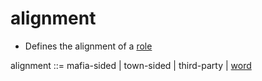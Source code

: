 # alignment
+ Defines the alignment of a [role](role.md)

alignment ::= mafia-sided | town-sided | third-party | [word](word.md)
